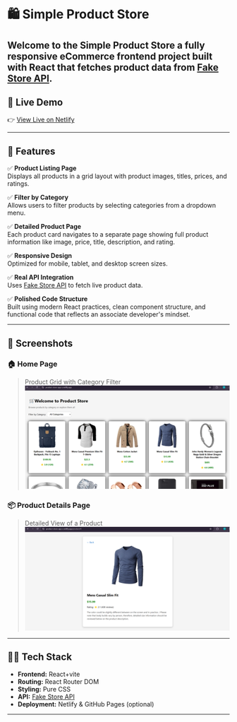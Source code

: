 # 🛍️ Simple Product Store

Welcome to the **Simple Product Store** a fully responsive eCommerce frontend project built with **React** that fetches product data from [Fake Store API](https://fakestoreapi.com/). 
---

## 🔗 Live Demo

👉 [View Live on Netlify](https://product-store-app-s.netlify.app/)  

---

## 🚀 Features

✅ **Product Listing Page**  
Displays all products in a grid layout with product images, titles, prices, and ratings.

✅ **Filter by Category**  
Allows users to filter products by selecting categories from a dropdown menu.

✅ **Detailed Product Page**  
Each product card navigates to a separate page showing full product information like image, price, title, description, and rating.

✅ **Responsive Design**  
Optimized for mobile, tablet, and desktop screen sizes.

✅ **Real API Integration**  
Uses [Fake Store API](https://fakestoreapi.com/) to fetch live product data.

✅ **Polished Code Structure**  
Built using modern React practices, clean component structure, and functional code that reflects an associate developer's mindset.

---

## 📸 Screenshots

### 🏠 Home Page
> Product Grid with Category Filter  
![Index Page](./store-app/Index%20Page.png)

### 📦 Product Details Page
> Detailed View of a Product  
![Product Page](./store-app/Product%20Page.png)

---

## 🧑‍💻 Tech Stack

- **Frontend:** React+vite
- **Routing:** React Router DOM
- **Styling:** Pure CSS 
- **API:** [Fake Store API](https://fakestoreapi.com/)
- **Deployment:** Netlify & GitHub Pages (optional)

---
